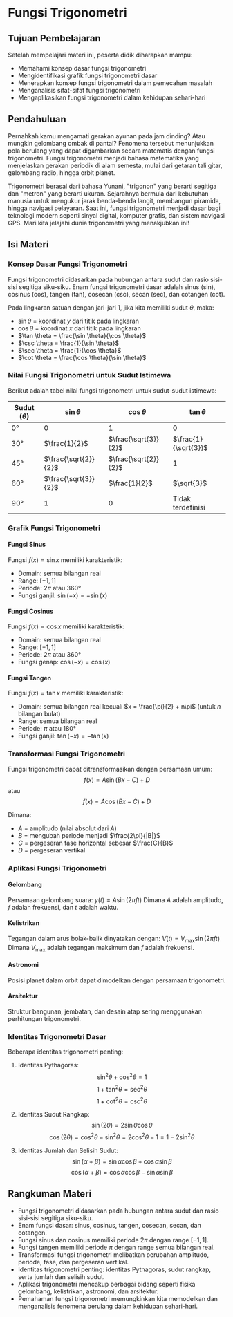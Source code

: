 # Fungsi Trigonometri

## Tujuan Pembelajaran

Setelah mempelajari materi ini, peserta didik diharapkan mampu:

- Memahami konsep dasar fungsi trigonometri
- Mengidentifikasi grafik fungsi trigonometri dasar
- Menerapkan konsep fungsi trigonometri dalam pemecahan masalah
- Menganalisis sifat-sifat fungsi trigonometri
- Mengaplikasikan fungsi trigonometri dalam kehidupan sehari-hari

## Pendahuluan

Pernahkah kamu mengamati gerakan ayunan pada jam dinding? Atau mungkin gelombang ombak di pantai? Fenomena tersebut menunjukkan pola berulang yang dapat digambarkan secara matematis dengan fungsi trigonometri. Fungsi trigonometri menjadi bahasa matematika yang menjelaskan gerakan periodik di alam semesta, mulai dari getaran tali gitar, gelombang radio, hingga orbit planet.

Trigonometri berasal dari bahasa Yunani, "trigonon" yang berarti segitiga dan "metron" yang berarti ukuran. Sejarahnya bermula dari kebutuhan manusia untuk mengukur jarak benda-benda langit, membangun piramida, hingga navigasi pelayaran. Saat ini, fungsi trigonometri menjadi dasar bagi teknologi modern seperti sinyal digital, komputer grafis, dan sistem navigasi GPS. Mari kita jelajahi dunia trigonometri yang menakjubkan ini!

## Isi Materi

### Konsep Dasar Fungsi Trigonometri

Fungsi trigonometri didasarkan pada hubungan antara sudut dan rasio sisi-sisi segitiga siku-siku. Enam fungsi trigonometri dasar adalah sinus (sin), cosinus (cos), tangen (tan), cosecan (csc), secan (sec), dan cotangen (cot).

Pada lingkaran satuan dengan jari-jari 1, jika kita memiliki sudut $\theta$, maka:

- $\sin \theta$ = koordinat $y$ dari titik pada lingkaran
- $\cos \theta$ = koordinat $x$ dari titik pada lingkaran
- $\tan \theta = \frac{\sin \theta}{\cos \theta}$
- $\csc \theta = \frac{1}{\sin \theta}$
- $\sec \theta = \frac{1}{\cos \theta}$
- $\cot \theta = \frac{\cos \theta}{\sin \theta}$

### Nilai Fungsi Trigonometri untuk Sudut Istimewa

Berikut adalah tabel nilai fungsi trigonometri untuk sudut-sudut istimewa:

| Sudut ($\theta$) | $\sin \theta$ | $\cos \theta$ | $\tan \theta$ |
|-----------------|--------------|--------------|--------------|
| $0°$ | $0$ | $1$ | $0$ |
| $30°$ | $\frac{1}{2}$ | $\frac{\sqrt{3}}{2}$ | $\frac{1}{\sqrt{3}}$ |
| $45°$ | $\frac{\sqrt{2}}{2}$ | $\frac{\sqrt{2}}{2}$ | $1$ |
| $60°$ | $\frac{\sqrt{3}}{2}$ | $\frac{1}{2}$ | $\sqrt{3}$ |
| $90°$ | $1$ | $0$ | Tidak terdefinisi |

### Grafik Fungsi Trigonometri

#### Fungsi Sinus

Fungsi $f(x) = \sin x$ memiliki karakteristik:

- Domain: semua bilangan real
- Range: $[-1, 1]$
- Periode: $2\pi$ atau $360°$
- Fungsi ganjil: $\sin(-x) = -\sin(x)$

#### Fungsi Cosinus

Fungsi $f(x) = \cos x$ memiliki karakteristik:

- Domain: semua bilangan real
- Range: $[-1, 1]$
- Periode: $2\pi$ atau $360°$
- Fungsi genap: $\cos(-x) = \cos(x)$

#### Fungsi Tangen

Fungsi $f(x) = \tan x$ memiliki karakteristik:

- Domain: semua bilangan real kecuali $x = \frac{\pi}{2} + n\pi$ (untuk $n$ bilangan bulat)
- Range: semua bilangan real
- Periode: $\pi$ atau $180°$
- Fungsi ganjil: $\tan(-x) = -\tan(x)$

### Transformasi Fungsi Trigonometri

Fungsi trigonometri dapat ditransformasikan dengan persamaan umum:
$$f(x) = A \sin(Bx - C) + D$$
atau
$$f(x) = A \cos(Bx - C) + D$$

Dimana:

- $A$ = amplitudo (nilai absolut dari $A$)
- $B$ = mengubah periode menjadi $\frac{2\pi}{|B|}$
- $C$ = pergeseran fase horizontal sebesar $\frac{C}{B}$
- $D$ = pergeseran vertikal

### Aplikasi Fungsi Trigonometri

#### Gelombang

Persamaan gelombang suara: $y(t) = A \sin(2\pi ft)$
Dimana $A$ adalah amplitudo, $f$ adalah frekuensi, dan $t$ adalah waktu.

#### Kelistrikan

Tegangan dalam arus bolak-balik dinyatakan dengan: $V(t) = V_{\max} \sin(2\pi ft)$
Dimana $V_{\max}$ adalah tegangan maksimum dan $f$ adalah frekuensi.

#### Astronomi

Posisi planet dalam orbit dapat dimodelkan dengan persamaan trigonometri.

#### Arsitektur

Struktur bangunan, jembatan, dan desain atap sering menggunakan perhitungan trigonometri.

### Identitas Trigonometri Dasar

Beberapa identitas trigonometri penting:

1. Identitas Pythagoras:
   $$\sin^2 \theta + \cos^2 \theta = 1$$
   $$1 + \tan^2 \theta = \sec^2 \theta$$
   $$1 + \cot^2 \theta = \csc^2 \theta$$

2. Identitas Sudut Rangkap:
   $$\sin(2\theta) = 2\sin \theta \cos \theta$$
   $$\cos(2\theta) = \cos^2 \theta - \sin^2 \theta = 2\cos^2 \theta - 1 = 1 - 2\sin^2 \theta$$

3. Identitas Jumlah dan Selisih Sudut:
   $$\sin(\alpha + \beta) = \sin \alpha \cos \beta + \cos \alpha \sin \beta$$
   $$\cos(\alpha + \beta) = \cos \alpha \cos \beta - \sin \alpha \sin \beta$$

## Rangkuman Materi

- Fungsi trigonometri didasarkan pada hubungan antara sudut dan rasio sisi-sisi segitiga siku-siku.
- Enam fungsi dasar: sinus, cosinus, tangen, cosecan, secan, dan cotangen.
- Fungsi sinus dan cosinus memiliki periode $2\pi$ dengan range $[-1, 1]$.
- Fungsi tangen memiliki periode $\pi$ dengan range semua bilangan real.
- Transformasi fungsi trigonometri melibatkan perubahan amplitudo, periode, fase, dan pergeseran vertikal.
- Identitas trigonometri penting: identitas Pythagoras, sudut rangkap, serta jumlah dan selisih sudut.
- Aplikasi trigonometri mencakup berbagai bidang seperti fisika gelombang, kelistrikan, astronomi, dan arsitektur.
- Pemahaman fungsi trigonometri memungkinkan kita memodelkan dan menganalisis fenomena berulang dalam kehidupan sehari-hari.
